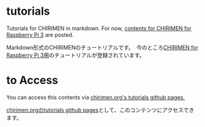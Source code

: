 # tutorials
Tutorials for CHIRIMEN in markdown. For now, [contents for CHIRIMEN for Raspberry Pi 3](RaspberryPi) are posted.

Markdown形式のCHIRIMENのチュートリアルです。　今のところ[CHIRIMEN for Raspberry Pi 3用](RaspberryPi)のチュートリアルが登録されています。

# to Access
You can access this contents via [chirimen.org's tutorials github pages.](http://chirimen.org/tutorials/)

[chirimen.orgのtutorials github pages](http://chirimen.org/tutorials/)として、このコンテンツにアクセスできます。
